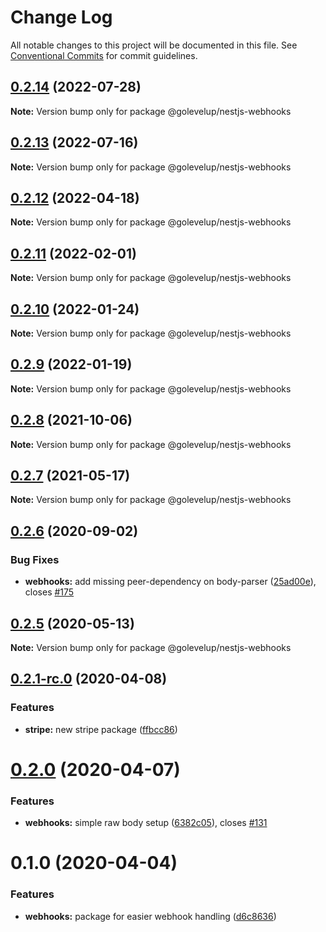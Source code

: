 # Change Log

All notable changes to this project will be documented in this file.
See [Conventional Commits](https://conventionalcommits.org) for commit guidelines.

## [0.2.14](https://github.com/golevelup/nestjs/compare/@golevelup/nestjs-webhooks@0.2.13...@golevelup/nestjs-webhooks@0.2.14) (2022-07-28)

**Note:** Version bump only for package @golevelup/nestjs-webhooks

## [0.2.13](https://github.com/golevelup/nestjs/compare/@golevelup/nestjs-webhooks@0.2.12...@golevelup/nestjs-webhooks@0.2.13) (2022-07-16)

**Note:** Version bump only for package @golevelup/nestjs-webhooks

## [0.2.12](https://github.com/golevelup/nestjs/compare/@golevelup/nestjs-webhooks@0.2.11...@golevelup/nestjs-webhooks@0.2.12) (2022-04-18)

**Note:** Version bump only for package @golevelup/nestjs-webhooks

## [0.2.11](https://github.com/golevelup/nestjs/compare/@golevelup/nestjs-webhooks@0.2.10...@golevelup/nestjs-webhooks@0.2.11) (2022-02-01)

**Note:** Version bump only for package @golevelup/nestjs-webhooks

## [0.2.10](https://github.com/golevelup/nestjs/compare/@golevelup/nestjs-webhooks@0.2.9...@golevelup/nestjs-webhooks@0.2.10) (2022-01-24)

**Note:** Version bump only for package @golevelup/nestjs-webhooks

## [0.2.9](https://github.com/golevelup/nestjs/compare/@golevelup/nestjs-webhooks@0.2.8...@golevelup/nestjs-webhooks@0.2.9) (2022-01-19)

**Note:** Version bump only for package @golevelup/nestjs-webhooks

## [0.2.8](https://github.com/golevelup/nestjs/compare/@golevelup/nestjs-webhooks@0.2.7...@golevelup/nestjs-webhooks@0.2.8) (2021-10-06)

**Note:** Version bump only for package @golevelup/nestjs-webhooks

## [0.2.7](https://github.com/golevelup/nestjs/compare/@golevelup/nestjs-webhooks@0.2.6...@golevelup/nestjs-webhooks@0.2.7) (2021-05-17)

**Note:** Version bump only for package @golevelup/nestjs-webhooks

## [0.2.6](https://github.com/golevelup/nestjs/compare/@golevelup/nestjs-webhooks@0.2.5...@golevelup/nestjs-webhooks@0.2.6) (2020-09-02)

### Bug Fixes

- **webhooks:** add missing peer-dependency on body-parser ([25ad00e](https://github.com/golevelup/nestjs/commit/25ad00e)), closes [#175](https://github.com/golevelup/nestjs/issues/175)

## [0.2.5](https://github.com/golevelup/nestjs/compare/@golevelup/nestjs-webhooks@0.2.4...@golevelup/nestjs-webhooks@0.2.5) (2020-05-13)

**Note:** Version bump only for package @golevelup/nestjs-webhooks

## [0.2.1-rc.0](https://github.com/golevelup/nestjs/compare/@golevelup/nestjs-webhooks@0.2.0...@golevelup/nestjs-webhooks@0.2.1-rc.0) (2020-04-08)

### Features

- **stripe:** new stripe package ([ffbcc86](https://github.com/golevelup/nestjs/commit/ffbcc86))

# [0.2.0](https://github.com/golevelup/nestjs/compare/@golevelup/nestjs-webhooks@0.1.0...@golevelup/nestjs-webhooks@0.2.0) (2020-04-07)

### Features

- **webhooks:** simple raw body setup ([6382c05](https://github.com/golevelup/nestjs/commit/6382c05)), closes [#131](https://github.com/golevelup/nestjs/issues/131)

# 0.1.0 (2020-04-04)

### Features

- **webhooks:** package for easier webhook handling ([d6c8636](https://github.com/golevelup/nestjs/commit/d6c8636))
